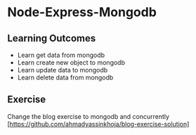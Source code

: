 # Node-Express-Mongodb

## Learning Outcomes
- Learn get data from mongodb
- Learn create new object to mongodb
- Learn update data to mongodb
- Learn delete data from mongodb


## Exercise
Change the blog exercise to mongodb and concurrently [https://github.com/ahmadyassinkhoja/blog-exercise-solution]
